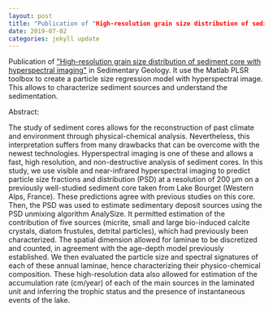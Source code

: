 ```yaml
---
layout: post
title: "Publication of "High-resolution grain size distribution of sediment core with hyperspectral imaging""
date: 2019-07-02
categories: jekyll update
---
```


Publication of <a href="https://www.sciencedirect.com/science/article/abs/pii/S0037073819301861">"High-resolution grain size distribution of sediment core with hyperspectral imaging"</a> in Sedimentary Geology. It use the Matlab PLSR toolbox to create a particle size regression model with hyperspectral image. This allows to characterize sediment sources and understand the sedimentation.

Abstract:

The study of sediment cores allows for the reconstruction of past climate and environment through physical-chemical analysis. Nevertheless, this interpretation suffers from many drawbacks that can be overcome with the newest technologies. Hyperspectral imaging is one of these and allows a fast, high resolution, and non-destructive analysis of sediment cores. In this study, we use visible and near-infrared hyperspectral imaging to predict particle size fractions and distribution (PSD) at a resolution of 200 μm on a previously well-studied sediment core taken from Lake Bourget (Western Alps, France). These predictions agree with previous studies on this core. Then, the PSD was used to estimate sedimentary deposit sources using the PSD unmixing algorithm AnalySize. It permitted estimation of the contribution of five sources (micrite, small and large bio-induced calcite crystals, diatom frustules, detrital particles), which had previously been characterized. The spatial dimension allowed for laminae to be discretized and counted, in agreement with the age-depth model previously established. We then evaluated the particle size and spectral signatures of each of these annual laminae, hence characterizing their physico-chemical composition. These high-resolution data also allowed for estimation of the accumulation rate (cm/year) of each of the main sources in the laminated unit and inferring the trophic status and the presence of instantaneous events of the lake.